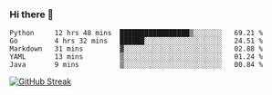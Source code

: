 ### Hi there 👋

<!--START_SECTION:waka-->
```text
Python     12 hrs 48 mins  █████████████████▒░░░░░░░   69.21 % 
Go         4 hrs 32 mins   ██████░░░░░░░░░░░░░░░░░░░   24.51 % 
Markdown   31 mins         ▓░░░░░░░░░░░░░░░░░░░░░░░░   02.88 % 
YAML       13 mins         ▒░░░░░░░░░░░░░░░░░░░░░░░░   01.24 % 
Java       9 mins          ▒░░░░░░░░░░░░░░░░░░░░░░░░   00.84 % 
```
<!--END_SECTION:waka-->

[![GitHub Streak](http://github-readme-streak-stats.herokuapp.com?user=abingcbc&date_format=j%20M%5B%20Y%5D)](https://git.io/streak-stats)



<!--
**Abingcbc/Abingcbc** is a ✨ _special_ ✨ repository because its `README.md` (this file) appears on your GitHub profile.

Here are some ideas to get you started:

- 🔭 I’m currently working on ...
- 🌱 I’m currently learning ...
- 👯 I’m looking to collaborate on ...
- 🤔 I’m looking for help with ...
- 💬 Ask me about ...
- 📫 How to reach me: ...
- 😄 Pronouns: ...
- ⚡ Fun fact: ...

![Top Langs](https://github-readme-stats.vercel.app/api/top-langs/?username=abingcbc&count_private=true)
![Abing's github stats](https://github-readme-stats.vercel.app/api?username=abingcbc&count_private=true&show_icons=true&theme=dark)

-->

